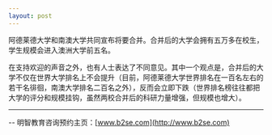 ```yaml
---
layout: post
---
```

阿德莱德大学和南澳大学共同宣布将要合并。合并后的大学会拥有五万多在校生，学生规模会进入澳洲大学前五名。

在支持欢迎的声音之外，也有人士表达了不同意见。其中一个观点是，合并后的大学不仅在世界大学排名上不会提升（目前，阿德莱德大学世界排名在一百名左右的若干名徘徊，南澳大学排名二百名之外），反而会立即下跌（世界排名榜往往都把大学的评分和规模挂钩，虽然两校合并后的科研力量增强，但规模也增大）。


--------
-- 明智教育咨询预约主页：[www.b2se.com](http://www.b2se.com)

